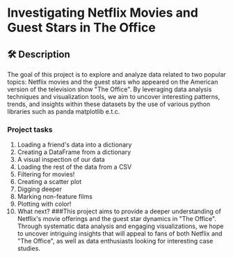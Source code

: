 # Investigating Netflix Movies and Guest Stars in The Office



## 🛠️ Description
The goal of this project is to explore and analyze data related to two popular topics: Netflix movies and the guest stars who appeared on the American version of the television show "The Office". By leveraging data analysis techniques and visualization tools, we aim to uncover interesting patterns, trends, and insights within these datasets by the use of various python libraries such as panda matplotlib e.t.c.

### Project tasks
1. Loading a friend's data into a dictionary
2. Creating a DataFrame from a dictionary
3. A visual inspection of our data
4. Loading the rest of the data from a CSV
5. Filtering for movies!
6. Creating a scatter plot
7. Digging deeper
8. Marking non-feature films
9. Plotting with color!
10. What next?
###This project aims to provide a deeper understanding of Netflix's movie offerings and the guest star dynamics in "The Office". Through systematic data analysis and engaging visualizations, we hope to uncover intriguing insights that will appeal to fans of both Netflix and "The Office", as well as data enthusiasts looking for interesting case studies.

